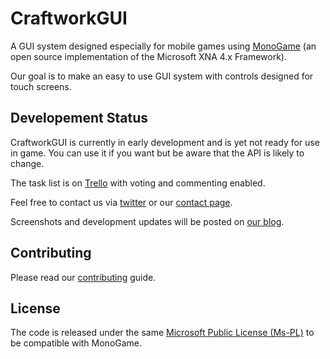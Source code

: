CraftworkGUI
============

A GUI system designed especially for mobile games using [MonoGame](http://monogame.net) (an open source implementation of the Microsoft XNA 4.x Framework).

Our goal is to make an easy to use GUI system with controls designed for touch screens.

## Developement Status

CraftworkGUI is currently in early development and is yet not ready for use in game. You can use it if you want but be aware that the API is likely to change.

The task list is on [Trello](https://trello.com/board/craftwork-gui/514653039560ea493a000292) with voting and commenting enabled.

Feel free to contact us via [twitter](http://twitter.com/craftworkgames) or our [contact page](http://www.craftworkgames.com/blog/contact-us/).

Screenshots and development updates will be posted on [our blog](http://www.craftworkgames.com/blog/).

## Contributing

Please read our [contributing](https://github.com/mono/MonoGame/blob/develop/CONTRIBUTING.md) guide.

## License

The code is released under the same [Microsoft Public License (Ms-PL)](https://github.com/mono/MonoGame/blob/develop/LICENSE.txt) to be compatible with MonoGame.
